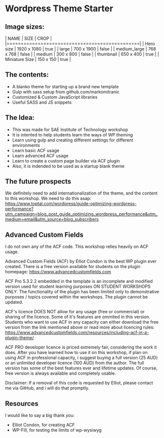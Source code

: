 # Wordpress Theme Starter

## Image sizes:

|	NAME			|	SIZE		|	CROP	|
|===============================================|
|	Hero size		|	1920 x 1080	|	true	|
|	large			|	700 x 1900	|	false	|
|	medium_large	|	768 x 768	|	false	|
|	medium			|	300 x 800	|	false	|
|	thumbnail		|	650 x 400	|	true	|
|	Miniature Size	|	150 x 150	|	true	|

## The contents:

 * A blanko theme for starting up a brand new template
 * Gulp with sass setup from github.com/markomitranic
 * Customized & Custom JavaScript libraries
 * Useful SASS and JS snippets

## The Idea:

 * This was made for SAE Institute of Technology workshop
 * It is intented to help students learn the ways of WP theming
 * Learn using gulp and creating different settings for different environments
 * Learn basic ACF usage
 * Learn advanced ACF usage
 * Learn to create a custom page builder via ACF plugin
 * Also, it is indended to be used as a startup blank theme

## The future prospects

We definitely need to add internationalization of the theme, and the content to this workshop.
We need to do this asap:
https://www.toptal.com/wordpress/guide-optimizing-wordpress-performance?utm_campaign=blog_post_guide_optimizing_wordpress_performance&utm_medium=email&utm_source=blog_subscribers

## Advanced Custom Fields

I do not own any of the ACF code. This workshop relies heavily on ACF usage.

Advanced Custom Fields (ACF) by Elliot Condon is the best WP plugin ever created. There is a free version available for students on the plugin homepage: https://www.advancedcustomfields.com

ACF Pro 5.3.2.2 embedded in the template is an incomplete and modified version used for student learning purposes ON STUDENT WORKSHOPS ONLY. The functionality of the plugin has been limited only to demonstrative purposes / topics covered within the workshops. The plugin cannot be updated.

ACF's licence DOES NOT allow for any usage (free or commercial) or sharing of the licence. Some of it's features are ommited in this version. Students who want to use ACF in any capacity can either download the free version from the link mentioned above or read more about licencing rules: https://www.advancedcustomfields.com/resources/including-acf-in-a-plugin-theme/

ACF PRO developer licence is priced extremely fair, considering the work it does. After you have learned how to use it on this workshop, if plan on using ACF in professional capacity, i suggest buying a full version (25 AUD) or an unlimited developer licence (100 AUD) from the author. The full version has some of the best features ever and lifetime updates. Of course, free version is always available and completely usable.

Disclaimer: If a removal of this code is requested by Elliot, please contact me via GitHub, and i will do that promptly.

## Resources

I would like to say a big thank you:

* Elliot Condon, for creating ACF
* WP-Fill, for testing the limits of wp-wysiwyg
